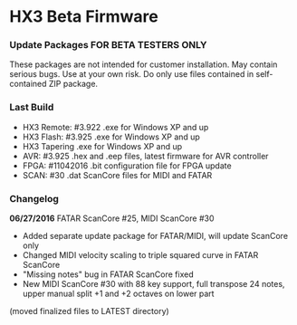 HX3 Beta Firmware
=================

### Update Packages FOR BETA TESTERS ONLY

These packages are not intended for customer installation. May contain serious 
bugs. Use at your own risk. Do only use files contained in self-contained ZIP 
package.

### Last Build

* HX3 Remote: #3.922  .exe for Windows XP and up
* HX3 Flash: #3.925   .exe for Windows XP and up
* HX3 Tapering	    .exe for Windows XP and up
* AVR:  #3.925      .hex and .eep files, latest firmware for AVR controller
* FPGA: #11042016   .bit configuration file for FPGA update
* SCAN: #30         .dat ScanCore files for MIDI and FATAR

### Changelog

<b>06/27/2016</b> FATAR ScanCore #25, MIDI ScanCore #30

* Added separate update package for FATAR/MIDI, will update ScanCore only
* Changed MIDI velocity scaling to triple squared curve in FATAR ScanCore 
* "Missing notes" bug in FATAR ScanCore fixed
* New MIDI ScanCore #30 with 88 key support, full transpose 24 notes, upper manual split +1 and +2 octaves on lower part

(moved finalized files to LATEST directory)
